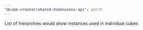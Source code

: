 ```yaml
---
"@cube-creator/shared-dimensions-api": patch
---
```


List of hierarchies would show instances used in individual cubes
